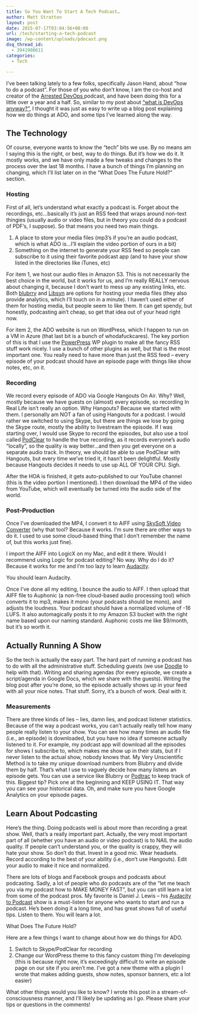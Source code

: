 ```yaml
---
title: So You Want To Start A Tech Podcast…
author: Matt Stratton
layout: post
date: 2015-07-17T03:04:56+00:00
url: /tech/starting-a-tech-podcast
image: /wp-content/uploads/pdocast.png
dsq_thread_id:
  - 3941980611
categories:
  - Tech

---
```

<!-- <img class="alignnone wp-image-7001" src="/wp-content/uploads/pdocast-300x148.png" alt="pdocast" width="550" height="272" srcset="/wp-content/uploads/pdocast-300x148.png 300w, /wp-content/uploads/pdocast-1024x506.png 1024w, /wp-content/uploads/pdocast.png 1280w" sizes="(max-width: 550px) 100vw, 550px" /> -->

I&#8217;ve been talking lately to a few folks, specifically Jason Hand, about &#8220;how to do a podcast&#8221;. For those of you who don&#8217;t know, I am the co-host and creator of the <a href="https://arresteddevops.com" target="_blank">Arrested DevOps </a>podcast, and have been doing this for a little over a year and a half. So, similar to my post about [&#8220;what is DevOps anyway?&#8221;][1], I thought it was just as easy to write up a blog post explaining how we do things at ADO, and some tips I&#8217;ve learned along the way.

## The Technology

Of course, everyone wants to know the &#8220;tech&#8221; bits we use. By no means am I saying this is the right, or best, way to do things. But it&#8217;s how we do it. It mostly works, and we have only made a few tweaks and changes to the process over the last 18 months. I have a bunch of things I&#8217;m planning on changing, which I&#8217;ll list later on in the &#8220;What Does The Future Hold?&#8221; section.

### Hosting

First of all, let&#8217;s understand what exactly a podcast is. Forget about the recordings, etc&#8230;basically it&#8217;s just an RSS feed that wraps around non-text thingies (usually audio or video files, but in theory you could do a podcast of PDF&#8217;s, I suppose). So that means you need two main things.

  1. A place to store your media files (mp3&#8217;s if you&#8217;re an audio podcast, which is what ADO is&#8230;I&#8217;ll explain the video portion of ours in a bit)
  2. Something on the internet to generate your RSS feed so people can subscribe to it using their favorite podcast app (and to have your show listed in the directories like iTunes, etc)

For item 1, we host our audio files in Amazon S3. This is not necessarily the best choice in the world, but it works for us, and I&#8217;m really REALLY nervous about changing it, because I don&#8217;t want to mess up any existing links, etc. Both <a href="https://www.blubrry.com" target="_blank">blubrry</a> and <a href="https://www.libsyn.com" target="_blank">Libsyn</a> are options for hosting your media files (they also provide analytics, which I&#8217;ll touch on in a minute). I haven&#8217;t used either of them for hosting media, but people seem to like them. It can get spendy, but honestly, podcasting ain&#8217;t cheap, so get that idea out of your head right now.

For item 2, the ADO website is run on WordPress, which I happen to run on a VM in Azure (that last bit is a bunch of whodafuckcares). The key portion of this is that I use the <a href="https://wordpress.org/plugins/powerpress/" target="_blank">PowerPress</a> WP plugin to make all the fancy RSS stuff work nicely. I use a bunch of other plugins as well, but that is the most important one. You really need to have more than just the RSS feed &#8211; every episode of your podcast should have an episode page with things like show notes, etc, on it.

### Recording

We record every episode of ADO via Google Hangouts On Air. Why? Well, mostly because we have guests on (almost) every episode, so recording In Real Life isn&#8217;t really an option. Why Hangouts? Because we started with them. I personally am NOT a fan of using Hangouts for a podcast. I would rather we switched to using Skype, but there are things we lose by going the Skype route, mostly the ability to livestream the episode. If I was starting over, I would use Skype to record the episodes, but also use a tool called <a href="https://www.podclear.com" target="_blank">PodClear</a> to handle the true recording, as it records everyone&#8217;s audio &#8220;locally&#8221;, so the quality is way better&#8230;and then you get everyone on a separate audio track. In theory, we should be able to use PodClear with Hangouts, but every time we&#8217;ve tried it, it hasn&#8217;t been delightful. Mostly because Hangouts decides it needs to use up ALL OF YOUR CPU. Sigh.

After the HOA is finished, it gets auto-published to our YouTube channel (this is the video portion I mentioned). I then download the MP4 of the video from YouTube, which will eventually be turned into the audio side of the world.

### Post-Production

Once I&#8217;ve downloaded the MP4, I convert it to AIFF using <a href="https://www.iskysoft.com/video-converter-mac.html" target="_blank">SkySoft Video Converter</a> (why that tool? Because it works. I&#8217;m sure there are other ways to do it. I used to use some cloud-based thing that I don&#8217;t remember the name of, but this works just fine).

I import the AIFF into LogicX on my Mac, and edit it there. Would I recommend using Logic for podcast editing? No way. Why do I do it? Because it works for me and I&#8217;m too lazy to learn <a href="https://audacityteam.org" target="_blank">Audacity</a>.

You should learn Audacity.

Once I&#8217;ve done all my editing, I bounce the audio to AIFF. I then upload that AIFF file to Auphonic (a non-free cloud-based audio processing tool) which converts it to mp3, makes it mono (your podcasts should be mono), and adjusts the loudness. Your podcast should have a normalized volume of -16 LUFS. It also automagically posts it to my Amazon S3 bucket with the right name based upon our naming standard. Auphonic costs me like $9/month, but it&#8217;s so worth it.

## Actually Running A Show

So the tech is actually the easy part. The hard part of running a podcast has to do with all the administrative stuff. Scheduling guests (we use <a href="https://doodle.com" target="_blank">Doodle</a> to help with that). Writing and sharing agendas (for every episode, we create a script/agenda in Google Docs, which we share with the guests). Writing the blog post after you&#8217;re done, so the episode actually shows up in your feed with all your nice notes. That stuff. Sorry, it&#8217;s a bunch of work. Deal with it.

### Measurements

There are three kinds of lies &#8211; lies, damn lies, and podcast listener statistics. Because of the way a podcast works, you can&#8217;t actually really tell how many people really listen to your show. You can see how many times an audio file (i.e., an episode) is downloaded, but you have no idea if someone actually listened to it. For example, my podcast app will download all the episodes for shows I subscribe to, which makes me show up in their stats, but if I never listen to the actual show, nobody knows that. My Very Unscientific Method is to take my unique download numbers from Blubrry and divide them by half. That&#8217;s what I use to vaguely decide how many listens an episode gets. You can use a service like Blubrry or <a href="https://podtrac.com" target="_blank">Podtrac</a> to keep track of this. Biggest tip? Pick one at the beginning and KEEP USING IT. That way you can see your historical data. Oh, and make sure you have Google Analytics on your episode pages.

## Learn About Podcasting

Here&#8217;s the thing. Doing podcasts well is about more than recording a great show. Well, that&#8217;s a really important part. Actually, the very most important part of all (whether you have an audio or video podcast) is to NAIL the audio quality. If people can&#8217;t understand you, or the quality is crappy, they will hate your show. So don&#8217;t do that. Invest in a good mic. Wear headsets. Record according to the best of your ability (i.e., don&#8217;t use Hangouts). Edit your audio to make it nice and normalized.

There are lots of blogs and Facebook groups and podcasts about podcasting. Sadly, a lot of people who do podcasts are of the &#8220;let me teach you via my podcast how to MAKE MONEY FAST&#8221;, but you can still learn a lot from some of the podcast pros. My favorite is Daniel J. Lewis &#8211; his <a href="https://theaudacitytopodcast.com" target="_blank">Audacity to Podcast</a> show is a must-listen for anyone who wants to start and run a podcast. He&#8217;s been doing it a long time, and has great shows full of useful tips. Listen to them. You will learn a lot.

What Does The Future Hold?

Here are a few things I want to change about how we do things for ADO.

  1. Switch to Skype/PodClear for recording
  2. Change our WordPress theme to this fancy custom thing I&#8217;m developing (this is because right now, it&#8217;s exceedingly difficult to write an episode page on our site if you aren&#8217;t me. I&#8217;ve got a new theme with a plugin I wrote that makes adding guests, show notes, sponsor banners, etc a lot easier)

What other things would you like to know? I wrote this post in a stream-of-consciousness manner, and I&#8217;ll likely be updating as I go. Please share your tips or questions in the comments!

 [1]: /tech/devops "DevOps – A Crash Course"